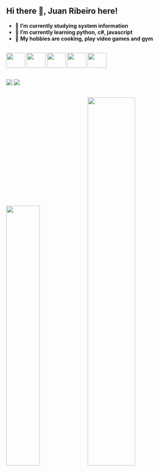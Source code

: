 ## Hi there 👋, **Juan Ribeiro** here!

- 🔭 **I’m currently studying system information**
- 📕 **I’m currently learning python, c#, javascript**
- 🤩 **My hobbies are cooking, play video games and gym**
##
<div>
<img align ="center" height="40" width="50" src="https://cdn.jsdelivr.net/gh/devicons/devicon@latest/icons/csharp/csharp-original.svg" />
<img align ="center" height="40" width="50"src="https://cdn.jsdelivr.net/gh/devicons/devicon@latest/icons/html5/html5-original.svg" /> 
<img align ="center" height="40" width="50" src="https://cdn.jsdelivr.net/gh/devicons/devicon@latest/icons/css3/css3-original.svg" />
<img align ="center" height="40" width="50" src="https://cdn.jsdelivr.net/gh/devicons/devicon@latest/icons/javascript/javascript-original.svg" /> 
<img align ="center" height="40" width="50" src="https://cdn.jsdelivr.net/gh/devicons/devicon@latest/icons/mysql/mysql-original-wordmark.svg" />
</div>

##
<div>
<img src="https://github-readme-stats.vercel.app/api?username=juanribeiro1&show_icons=true&theme=tokyonight&hide_rank=true"/>
<img src="https://github-readme-stats.vercel.app/api/top-langs/?username=juanribeiro1&theme=tokyonight"/>
</div>

##
<div>
<img width="42%" src="https://github.com/JuanRibeiro1/JuanRibeiro1"/>
<img width="50%" src="https://github-readme-stats.vercel.app/api/pin/?username=juanribeiro1&repo=cs&show_icons=true&theme=github_dark"/>
</div>
